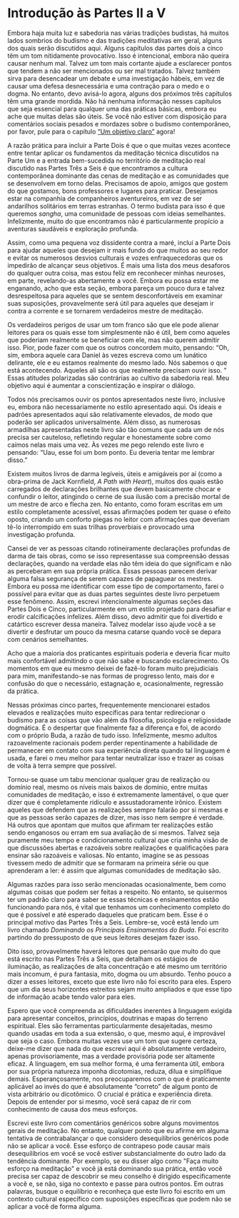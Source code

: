 # Introdução às Partes II a V

Embora haja muita luz e sabedoria nas várias tradições budistas, há muitos lados sombrios do budismo e das tradições meditativas em geral, alguns dos quais serão discutidos aqui. Alguns capítulos das partes dois a cinco têm um tom nitidamente provocativo. Isso é intencional, embora não queira causar nenhum mal. Talvez um tom mais cortante ajude a esclarecer pontos que tendem a não ser mencionados ou ser mal tratados. Talvez também sirva para desencadear um debate e uma investigação hábeis, em vez de causar uma defesa desnecessária e uma contração para o medo e o dogma. No entanto, devo avisá-lo agora, alguns dos próximos três capítulos têm uma grande mordida. Não há nenhuma informação nesses capítulos que seja essencial para qualquer uma das práticas básicas, embora eu ache que muitas delas são úteis. Se você não estiver com disposição para comentários sociais pesados e mordazes sobre o budismo contemporâneo, por favor, pule para o capítulo [“Um objetivo claro”][um-objetivo-claro] agora!

A razão prática para incluir a Parte Dois é que o que muitas vezes acontece entre tentar aplicar os fundamentos da meditação técnica discutidos na Parte Um e a entrada bem-sucedida no território de meditação real discutido nas Partes Três a Seis é que encontramos a cultura contemporânea dominante das cenas de meditação e as comunidades que se desenvolvem em torno delas. Precisamos de apoio, amigos que gostem do que gostamos, bons professores e lugares para praticar. Desejamos estar na companhia de companheiros aventureiros, em vez de ser andarilhos solitários em terras estranhas. O termo budista para isso é que queremos _sangha_, uma comunidade de pessoas com ideias semelhantes. Infelizmente, muito do que encontramos não é particularmente propício a aventuras saudáveis ​​e exploração profunda.

Assim, como uma pequena voz dissidente contra a maré, incluí a Parte Dois para ajudar aqueles que desejam ir mais fundo do que muitos ao seu redor e evitar os numerosos desvios culturais e vozes enfraquecedoras que os impedirão de alcançar seus objetivos. É mais uma lista dos meus desaforos do qualquer outra coisa, mas estou feliz em reconhecer minhas neuroses, em parte, revelando-as abertamente a você. Embora eu possa estar me enganando, acho que esta seção, embora pareça um pouco dura e talvez desrespeitosa para aqueles que se sentem desconfortáveis ​​em examinar suas suposições, provavelmente será útil para aqueles que desejam ir contra a corrente e se tornarem verdadeiros mestre de meditação.

Os verdadeiros perigos de usar um tom franco são que ele pode alienar leitores para os quais esse tom simplesmente não é útil, bem como aqueles que poderiam realmente se beneficiar com ele, mas não querem admitir isso. Pior, pode fazer com que os outros concordem muito, pensando: “Oh, sim, embora aquele cara Daniel às vezes escreva como um lunático delirante, ele e eu estamos realmente do mesmo lado. Nós sabemos o que está acontecendo. Aqueles ali são os que realmente precisam ouvir isso. ” Essas atitudes polarizadas são contrárias ao cultivo da sabedoria real. Meu objetivo aqui é aumentar a conscientização e inspirar o diálogo.

Todos nós precisamos ouvir os pontos apresentados neste livro, inclusive eu, embora não necessariamente no estilo apresentado aqui. Os ideais e padrões apresentados aqui são relativamente elevados, de modo que poderão ser aplicados universalmente. Além disso, as numerosas armadilhas apresentadas neste livro são tão comuns que cada um de nós precisa ser cauteloso, refletindo regular e honestamente sobre como caímos nelas mais uma vez. Às vezes me pego relendo este livro e pensando: “Uau, esse foi um bom ponto. Eu deveria tentar me lembrar disso.”

Existem muitos livros de darma legíveis, úteis e amigáveis ​​por aí (como a obra-prima de Jack Kornfield, _A Path with Heart_), muitos dos quais estão carregados de declarações brilhantes que devem basicamente chocar e confundir o leitor, atingindo o cerne de sua ilusão com a precisão mortal de um mestre de arco e flecha zen. No entanto, como foram escritas em um estilo completamente acessível, essas afirmações podem ter quase o efeito oposto, criando um conforto piegas no leitor com afirmações que deveriam tê-lo interrompido em suas trilhas proverbiais e provocado uma investigação profunda.

Cansei de ver as pessoas citando rotineiramente declarações profundas de darma de tais obras, como se isso representasse sua compreensão dessas declarações, quando na verdade elas não têm ideia do que significam e não as perceberam em sua própria prática. Essas pessoas parecem derivar alguma falsa segurança de serem capazes de papaguear os mestres. Embora eu possa me identificar com esse tipo de comportamento, farei o possível para evitar que as duas partes seguintes deste livro perpetuem esse fenômeno. Assim, escrevi intencionalmente algumas seções das Partes Dois e Cinco, particularmente em um estilo projetado para desafiar e erodir calcificações infelizes. Além disso, devo admitir que foi divertido e catártico escrever dessa maneira. Talvez modelar isso ajude você a se divertir e desfrutar um pouco da mesma catarse quando você se depara com cenários semelhantes.

Acho que a maioria dos praticantes espirituais poderia e deveria ficar muito mais confortável admitindo o que não sabe e buscando esclarecimento. Os momentos em que eu mesmo deixei de fazê-lo foram muito prejudiciais para mim, manifestando-se nas formas de progresso lento, mais dor e confusão do que o necessário, estagnação e, ocasionalmente, regressão da prática.

Nessas próximas cinco partes, frequentemente mencionarei estados elevados e realizações muito específicas para tentar redirecionar o budismo para as coisas que vão além da filosofia, psicologia e religiosidade dogmática. É o despertar que finalmente faz a diferença e foi, de acordo com o próprio Buda, a razão de tudo isso. Infelizmente, mesmo adultos razoavelmente racionais podem perder repentinamente a habilidade de permanecer em contato com sua experiência direta quando tal linguagem é usada, e farei o meu melhor para tentar neutralizar isso e trazer as coisas de volta à terra sempre que possível.

Tornou-se quase um tabu mencionar qualquer grau de realização ou domínio real, mesmo os níveis mais baixos de domínio, entre muitas comunidades de meditação, e isso é extremamente lamentável, o que quer dizer que é completamente ridículo e assustadoramente irônico. Existem aqueles que defendem que as realizações sempre falarão por si mesmas e que as pessoas serão capazes de dizer, mas isso nem sempre é verdade. Há outros que apontam que muitos que afirmam ter realizações estão sendo enganosos ou erram em sua avaliação de si mesmos. Talvez seja puramente meu tempo e condicionamento cultural que cria minha visão de que discussões abertas e razoáveis ​​sobre realizações e qualificações para ensinar são razoáveis ​​e valiosas. No entanto, imagine se as pessoas tivessem medo de admitir que se formaram na primeira série ou que aprenderam a ler: é assim que algumas comunidades de meditação são.

Algumas razões para isso serão mencionadas ocasionalmente, bem como algumas coisas que podem ser feitas a respeito. No entanto, se quisermos ter um padrão claro para saber se essas técnicas e ensinamentos estão funcionando para nós, é vital que tenhamos um conhecimento completo do que é possível e até esperado daqueles que praticam bem. Esse é o principal motivo das Partes Três a Seis. Lembre-se, você está lendo um livro chamado _Dominando os Principais Ensinamentos do Buda_. Foi escrito partindo do pressuposto de que seus leitores desejam fazer isso.

Dito isso, provavelmente haverá leitores que pensarão que muito do que está escrito nas Partes Três a Seis, que detalham os estágios de iluminação, as realizações de alta concentração e até mesmo um território mais incomum, é pura fantasia, mito, dogma ou um absurdo. Tenho pouco a dizer a esses leitores, exceto que este livro não foi escrito para eles. Espero que um dia seus horizontes estreitos sejam muito ampliados e que esse tipo de informação acabe tendo valor para eles.

Espero que você compreenda as dificuldades inerentes à linguagem exigida para apresentar conceitos, princípios, doutrinas e mapas do terreno espiritual. Eles são ferramentas particularmente desajeitadas, mesmo quando usadas em toda a sua extensão, o que, mesmo aqui, é improvável que seja o caso. Embora muitas vezes use um tom que sugere certeza, deixe-me dizer que nada do que escrevi aqui é absolutamente verdadeiro, apenas provisoriamente, mas a verdade provisória pode ser altamente eficaz. A linguagem, em sua melhor forma, é uma ferramenta útil, embora por sua própria natureza imponha dicotomias, reduza, dilua e simplifique demais. Esperançosamente, nos preocuparemos com o que é praticamente aplicável ao invés do que é absolutamente “correto” de algum ponto de vista arbitrário ou dicotômico. O crucial é prática e experiência direta. Depois de entender por si mesmo, você será capaz de rir com conhecimento de causa dos meus esforços.

Escrevi este livro com comentários genéricos sobre alguns movimentos gerais de meditação. No entanto, qualquer ponto que eu afirme em alguma tentativa de contrabalançar o que considero desequilíbrios genéricos pode não se aplicar a você. Esse esforço de contrapeso pode causar mais desequilíbrios em você se você estiver substancialmente do outro lado da tendência dominante. Por exemplo, se eu disser algo como "Faça muito esforço na meditação" e você já está dominando sua prática, então você precisa ser capaz de descobrir se meu conselho é dirigido especificamente a você e, se não, siga no contexto e passe para outros pontos. Em outras palavras, busque o equilíbrio e reconheça que este livro foi escrito em um contexto cultural específico com suposições específicas que podem não se aplicar a você de forma alguma.

[um-objetivo-claro]: ./um-objetivo-claro.md
